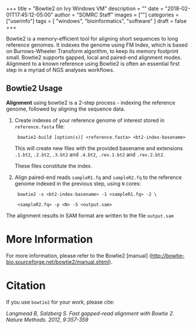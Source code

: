 +++
title = "Bowtie2 on Ivy Windows VM"
description = ""
date = "2018-02-01T17:45:12-05:00"
author = "SOMRC Staff"
images = [""]
categories = ["userinfo"]
tags = [
    "windows", 
    "bioinformatics",
    "software"
]
draft = false
+++

Bowtie2 is a memory-efficient tool for aligning short sequences to long reference genomes.
It indexes the genome using FM Index, which is based on Burrows-Wheeler Transform algorithm,
to keep its memory footprint small. Bowtie2 supports gapped, local and paired-end alignment modes.
Alignment to a known reference using Bowtie2 is often an essential first step in a myriad of NGS analyses workflows. 

## Bowtie2 Usage 

**Alignment** using bowtie2 is a 2-step process - indexing the reference genome, followed by aligning the sequence data.

1. Create indexes of your reference genome of interest stored in ```reference.fasta``` file:

		bowtie2-build [option(s)] <reference.fasta> <bt2-index-basename>

	This will create new files with the provided basename and extensions ```.1.bt2```, ```.2.bt2```, ```.3.bt2``` and 
```.4.bt2```, ```.rev.1.bt2``` and ```.rev.2.bt2```. 

	These files constitute the index.

2. Align paired-end reads ```sampleR1.fq``` and ```sampleR2.fq``` to the reference genome indexed in the previous step, using ```N``` cores:

		bowtie2 -x <bt2-index-basename> -1 <sampleR1.fq> -2 \

		<sampleR2.fq> -p <N> -S <output.sam>

The alignment results in SAM format are written to the file ```output.sam```

# More Information 

For more information, please refer to the Bowtie2 [manual] (http://bowtie-bio.sourceforge.net/bowtie2/manual.shtml).

# Citation

If you use ```bowtie2``` for your work, please cite:

*Langmead B, Salzberg S. Fast gapped-read alignment with Bowtie 2. Nature Methods. 2012, 9:357-359*